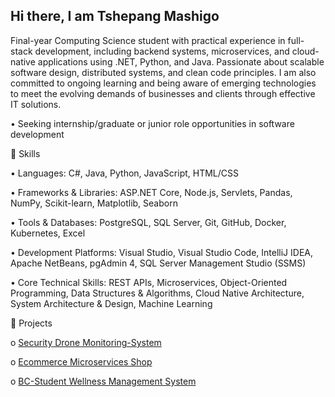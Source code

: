 ## Hi there, I am Tshepang Mashigo

Final-year Computing Science student with practical experience in full-stack development, including backend systems, microservices, and cloud-native applications using .NET, Python, and Java. Passionate about scalable software design, distributed systems, and clean code principles. I am also committed to ongoing learning and being aware of emerging technologies to meet the evolving demands of businesses and clients through effective IT solutions.

•      Seeking internship/graduate or junior role opportunities in software development 

🚀 Skills

• Languages: C#, Java, Python, JavaScript, HTML/CSS 

• Frameworks & Libraries: ASP.NET Core, Node.js, Servlets, Pandas, NumPy, Scikit-learn, Matplotlib, Seaborn
 
• Tools & Databases: PostgreSQL, SQL Server, Git, GitHub, Docker, Kubernetes, Excel 

• Development Platforms: Visual Studio, Visual Studio Code, IntelliJ IDEA, Apache NetBeans, pgAdmin 4, SQL Server Management Studio (SSMS) 

• Core Technical Skills: REST APIs, Microservices, Object-Oriented Programming, Data Structures & Algorithms, Cloud Native Architecture, System Architecture & Design, Machine Learning

 📂 Projects

o         [Security Drone Monitoring-System](https://github.com/tshepangkagiso/Security-Drone-Monitoring-System.git) 

o         [Ecommerce Microservices Shop](https://github.com/tshepangkagiso/Ecommerce-Microservices.git) 

o         [BC-Student Wellness Management System](https://github.com/tshepangkagiso/BC-Student-Wellness-Management-System.git)
